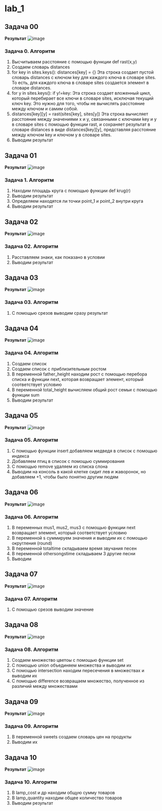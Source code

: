 # lab_1
## Задача 00
**Результат**
![image](https://github.com/eternsss/lab_1/assets/155539142/d24d0548-cd5c-4984-be56-0a9d4698ec0d)
### **Задача 0. Алгоритм**
1. Высчитываем расстояние с помощью функции def rast(x,y)
2. Создаем словарь distances
3. for key in sites.keys():
    distances[key] = {}
   Эта строка создает пустой словарь distances с ключом key для каждого ключа в словаре sites. То есть, для каждого ключа в словаре sites создается элемент в словаре distances.
4. for y in sites.keys():
   if y!=key:
   Эта строка создает вложенный цикл, который перебирает все ключи в словаре sites, исключая текущий ключ key. Это нужно для того, чтобы не вычислять расстояние между ключом и самим собой.
5. distances[key][y] = rast(sites[key], sites[y]) Эта строка вычисляет расстояние между значениями x и y, связанными с ключами key и у в словаре sites с помощью функции rast, и сохраняет результат в словаре distances в виде distances[key][y], представляя расстояние между ключом key и ключом y в словаре sites.
6. Выводим результат

## Задача 01
**Результат**
![image](https://github.com/eternsss/lab_1/assets/155539142/65728253-d6c0-400f-920a-8dd2232df935)
### **Задача 1. Алгоритм**
1. Находим площадь круга с помощью функции def krug(r)
2. Выводим результат
3. Определяем находятся ли точки point_1 и point_2 внутри круга
4. Выводим результат

## Задача 02
**Результат**
![image](https://github.com/eternsss/lab_1/assets/155539142/27601928-9b33-4776-8c30-1c871f5e9b1e)
### **Задача 02. Алгоритм**
1. Расставляем знаки, как показано в условии
2. Выводим результат

## Задача 03
**Результат**
![image](https://github.com/eternsss/lab_1/assets/155539142/f6951ea7-2256-468c-83bd-9bbb47e5d4d6)
### **Задача 03. Алгоритм**
1. С помощью срезов выводим сразу результат

## Задача 04
**Результат**
![image](https://github.com/eternsss/lab_1/assets/155539142/f68f33d8-3a20-480d-8116-a8ec5a138228)
### **Задача 04. Алгоритм**
1. Создаем список
2. Создаем список с приблизительным ростом
3. В переменной father_height находим рост с помощью перебора списка и функции next, которая возвращает элемент, который соответствует условию
4. В переменной total_height вычисляем общий рост семьи с помощью функции sum
5. Выводим результат

## Задача 05
**Результат**
![image](https://github.com/eternsss/lab_1/assets/155539142/63cea275-262b-4576-9e00-32f0fce0b648)
### **Задача 05. Алгоритм**
1. С помощью функции insert добавляем медведя в список с помощью индекса
2. Добавляем птиц в список с помощью суммирования
3. С помощью remove удаляем из списка слона
4. Выводим на консоль в какой клетке сидит лев и жаворонок, но добавляем +1, чтобы было понятно другим людям

## Задача 06
**Результат**
![image](https://github.com/eternsss/lab_1/assets/155539142/3c642c95-993b-4e98-bda2-a9faba8f6046)
### **Задача 06. Алгоритм**
1. В переменных mus1, mus2, mus3 с помощью функции next возвращает элемент, который соответствует условию
2. В переменной s суммируем значения и выводим их с помощью округления (round)
3. В переменной totaltime складываем время звучания песен
4. В переменной othersongstime складываем 3 другие песни
5. Выводим

## Задача 07
**Результат**
![image](https://github.com/eternsss/lab_1/assets/155539142/f091bc16-c79c-43c7-90f5-313657aa398d)
### **Задача 07. Алгоритм**
1. С помощью срезов выводим значение

## Задача 08
**Результат**
![image](https://github.com/eternsss/lab_1/assets/155539142/486978e4-59ce-4e6e-811c-701c42d5e8ac)

### **Задача 08. Алгоритм**
1. Создаем множество цветоы с помощью функции set
2. С помощью union объединяем множества и выводим их
3. С помощью intersection находим пересечения в множествах и выводим их
4. С помощью difference возвращаем множество, полученное из различий между множествами

## Задача 09
**Результат**
![image](https://github.com/eternsss/lab_1/assets/155539142/19b388f4-3f4e-4a13-abc5-625d988eaf2b)

### **Задача 09. Алгоритм**
1. В переменной sweets создаем словарь цен на продукты
2. Выводим их

## Задача 10
**Результат**
![image](https://github.com/eternsss/lab_1/assets/155539142/82a0a4a7-d06a-43a5-ab56-33dbb63b75a6)

### **Задача 10. Алгоритм**
1. В lamp_cost и др находим общую сумму товаров
2. В lamp_quantity находим общее количество товаров
3. Выводим результат
